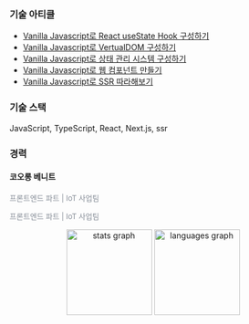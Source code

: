 ###

### 기술 아티클 
- [Vanilla Javascript로 React useState Hook 구성하기](https://www.google.com)
- [Vanilla Javascript로 VertualDOM 구성하기](https://www.naver.com)
- [Vanilla Javascript로 상태 관리 시스템 구성하기](https://www.daum.net)
- [Vanilla Javascript로 웹 컴포넌트 만들기](https://www.daum.net)
- [Vanilla Javascript로 SSR 따라해보기](https://www.daum.net)



### 기술 스택
JavaScript, TypeScript, React, Next.js, ssr

<h3>경력</h3> 

<h4> 코오롱 베니트 </h4>
<p style="color: #878e98; font-size: 13px; text-align: left; line-height: 19px;">프론트엔드 파트 | IoT 사업팀</p>
<p style="color: #878e98; font-size: 13px; text-align: left; line-height: 19px;">프론트엔드 파트 | IoT 사업팀</p>






<div align="center">
  <img src="https://github-readme-stats.vercel.app/api?username=lightgoorm&hide_title=false&hide_rank=false&show_icons=true&include_all_commits=true&count_private=true&disable_animations=false&theme=dracula&locale=en&hide_border=false" height="150" alt="stats graph"  />
  <img src="https://github-readme-stats.vercel.app/api/top-langs?username=lightgoorm&locale=en&hide_title=false&layout=compact&card_width=320&langs_count=5&theme=dracula&hide_border=false" height="150" alt="languages graph"  />
</div>

